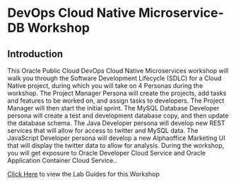 # DevOps Cloud Native Microservice-DB Workshop #

## Introduction ##

This Oracle Public Cloud DevOps Cloud Native Microservices workshop will walk you through the Software Development Lifecycle (SDLC) for a Cloud Native project, during which you will take on 4 Personas during the workshop. The Project Manager Persona will create the projects, add tasks and features to be worked on, and assign tasks to developers. The Project Manager will then start the initial sprint. The MySQL Database Developer persona will create a test and development database copy, and then update the database schema. The Java Developer persona will develop new REST services that will allow for access to twitter and MySQL data. The JavaScript Developer persona will develop a new Alphaoffice Marketing UI that will display the twitter data to allow for analysis. During the workshop, you will get exposure to Oracle Developer Cloud Service and Oracle Application Container Cloud Service..

[Click Here](https://github.com/oracle/cloud-native-devops-workshop/tree/master/db-devops) to view the Lab Guides for this Workshop